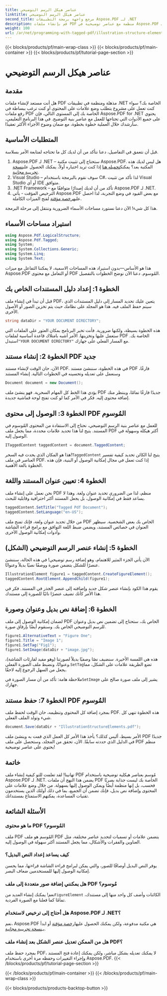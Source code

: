 ```yaml
---
title: عناصر هيكل الرسم التوضيحي
linktitle: عناصر هيكل الرسم التوضيحي
second_title: مرجع واجهة برمجة التطبيقات Aspose.PDF لـ .NET
description: قم بإنشاء ملفات PDF منظمة مع عناصر توضيحية في Aspose.PDF لـ .NET من خلال اتباع البرنامج التعليمي خطوة بخطوة.
weight: 100
url: /ar/net/programming-with-tagged-pdf/illustration-structure-elements/
---
```


{{< blocks/products/pf/main-wrap-class >}}
{{< blocks/products/pf/main-container >}}
{{< blocks/products/pf/tutorial-page-section >}}

# عناصر هيكل الرسم التوضيحي

## مقدمة

هل أنت مستعد لإنشاء ملفات PDF مذهلة ومنظمة في تطبيقات .NET الخاصة بك؟ سواء كنت تعمل على مشروع يتطلب وضع علامات على المحتوى أو كنت ترغب ببساطة في رفع ملفات PDF الخاصة بك إلى المستوى التالي، فإن Aspose.PDF for .NET يحتوي على جميع الأدوات التي تحتاجها للعمل مع عناصر بنية التوضيح. في هذا البرنامج التعليمي، سأرشدك خلال العملية خطوة بخطوة، مع ضمان وضوح الأجزاء الأكثر تعقيدًا.

## المتطلبات الأساسية

قبل أن نتعمق في التفاصيل، دعنا نتأكد من أن لديك كل ما تحتاجه لمتابعة الأمر بسلاسة.

1.  Aspose.PDF لـ .NET – ستحتاج إلى تثبيت مكتبة Aspose.PDF. هل ليس لديك هذه المكتبة بعد؟ يمكنك[تحميله هنا](https://releases.aspose.com/pdf/net/) إذا كنت تريد اختباره أولاً، يمكنك الحصول على[نسخة تجريبية مجانية](https://releases.aspose.com/).
2. Visual Studio – سوف نقوم بالبرمجة باستخدام C#، لذا تأكد من تثبيت Visual Studio أو أي IDE متوافق.
3. .NET Framework – تأكد من أن لديك إصدارًا متوافقًا مع Aspose.PDF لـ .NET.
4.  الترخيص المؤقت - يأتي Aspose.PDF مع بعض القيود في وضع التجربة، لذا احصل عليه[رخصة مؤقتة](https://purchase.aspose.com/temporary-license/) لفتح الميزات الكاملة.

هذا كل شيء! الآن دعنا نستورد مساحات الأسماء الضرورية وننتقل إلى مرحلة البرمجة.

## استيراد مساحات الأسماء

```csharp
using Aspose.Pdf.LogicalStructure;
using Aspose.Pdf.Tagged;
using System;
using System.Collections.Generic;
using System.Linq;
using System.Text;
```

هذا هو الأساس—بدون استيراد هذه المساحات الاسمية، لا يمكننا التفاعل مع ميزات Aspose.PDF أو التعامل مع محتوى PDF المُوسوم. دعنا الآن نوضح الخطوات بالتفصيل.

## الخطوة 1: إعداد دليل المستندات الخاص بك

قبل أن تبدأ في إنشاء ملف PDF، يتعين عليك تحديد المسار إلى دليل المستندات الذي سيتم حفظ الملف فيه. هذا هو المجلد على نظامك حيث يتم تخزين الصور أو الأصول الأخرى.

```csharp
string dataDir = "YOUR DOCUMENT DIRECTORY";
```

 هذه الخطوة بسيطة، ولكنها ضرورية. فأنت تخبر البرنامج بمكان العثور على الملفات التي ستعمل عليها وتخزينها. الأمر أشبه بامتلاك قاعدة أساسية لملفات PDF الخاصة بك. استبدل`"YOUR DOCUMENT DIRECTORY"` مع المسار الفعلي على جهازك.

## الخطوة 2: إنشاء مستند PDF جديد

الآن، حان الوقت لإنشاء مستند PDF. في هذه الخطوة، سننشئ مستند PDF فارغًا، وسنعمل على تعديله وتحسينه في الخطوات التالية.
 إنشاء المستند

```csharp
Document document = new Document();
```

يؤدي هذا الخط كل المهام السحرية. فهو ينشئ ملف PDF جديدًا فارغًا تمامًا، وينتظر منك إضافة محتوى إليه. فكر في الأمر كما لو كنت تفتح لوحة قماشية جديدة.

## الخطوة 3: الوصول إلى محتوى PDF المُوسوم

للعمل مع عناصر بنية الرسم التوضيحي، نحتاج إلى الاستفادة من المحتوى المُوسوم في المستند. يتيح لنا هذا تحديد علامات محددة، مما يجعل ملف PDF أكثر هيكلة وسهولة في الوصول إليه.

```csharp
ITaggedContent taggedContent = document.TaggedContent;
```

 هذا هو المكان الذي يحدث فيه السحر!`TaggedContent` يتيح لنا الكائن تحديد كيفية تفسير العناصر في ملف PDF. إذا كنت تعمل في مجال إمكانية الوصول أو البنية، فإن هذه الخطوة بالغة الأهمية.

## الخطوة 4: تعيين عنوان المستند واللغة

نحن نعمل على إنشاء ملف PDF منظم، لذا من الضروري تحديد عنوان ولغة. وهذا لا يساعد فقط في إمكانية الوصول، بل يجعل المستند أكثر احترافية وقابلية للبحث.

```csharp
taggedContent.SetTitle("Tagged Pdf Document");
taggedContent.SetLanguage("en-US");
```

من خلال تحديد عنوان ولغة، فإنك تمنح ملف PDF الخاص بك بعض الشخصية. سيظهر العنوان في خصائص المستند، ويضمن ضبط اللغة التوافق مع برامج قراءة الشاشة وأدوات إمكانية الوصول الأخرى.

## الخطوة 5: إنشاء عنصر الرسم التوضيحي (الشكل)

الآن يأتي الجزء المثير للاهتمام، وهو إضافة رسم توضيحي! في هذه الحالة، سننشئ عنصرًا للشكل يتضمن صورة ووصفًا نصيًا بديلاً وعنوانًا.

```csharp
IllustrationElement figure1 = taggedContent.CreateFigureElement();
taggedContent.RootElement.AppendChild(figure1);
```

يقوم هذا الكود بإنشاء عنصر شكل جديد وإضافته إلى عنصر الجذر في المستند. فكر في هذا الأمر كأنك تضيف عنصرًا نائبًا للصورة إلى مستندك.

## الخطوة 6: إضافة نص بديل وعنوان وصورة

لضمان إمكانية الوصول إلى ملف PDF الخاص بك، ستحتاج إلى تضمين نص بديل وعنوان للرسم التوضيحي الخاص بك. وسنقوم أيضًا بإرفاق صورة.

```csharp
figure1.AlternativeText = "Figure One";
figure1.Title = "Image 1";
figure1.SetTag("Fig1");
figure1.SetImage(dataDir + "image.jpg");
```

 هذه هي اللمسة الأخيرة. سنضيف نصًا وصفيًا بديلاً لصورتنا (وهو مفيد لقارئات الشاشة)، وعنوانًا، ونضبط ملف الصورة الفعلي.`SetTag`تضع الطريقة علامات على الشكل، مما يجعل من السهل الرجوع إليه لاحقًا.

 ملاحظة هامة: تأكد من أن مسار الصورة في`SetImage` يشير إلى ملف صورة صالح على جهازك.

## الخطوة 7: حفظ مستند PDF المُوسوم

بمجرد إضافة كل المحتوى وتنظيمه، حان الوقت لحفظ ملف PDF. هذه الخطوة تنهي كل شيء وتولد الملف الفعلي.

```csharp
document.Save(dataDir + "IllustrationStructureElements.pdf");
```

الأمر بسيط، أليس كذلك؟ يأخذ هذا الأمر كل العمل الذي قمت به وينشئ ملف PDF جديدًا في الدليل الذي حددته سابقًا. الآن، تحقق من المجلد، وستحصل على ملف PDF منظم يحتوي على عناصر توضيحية!

## خاتمة

تهانينا! لقد تعلمت للتو كيفية إنشاء ملف PDF مُوسم بعناصر هيكلية توضيحية باستخدام Aspose.PDF لـ .NET. يضمن هذا النهج أن ملفات PDF الخاصة بك ليست جذابة بصريًا فحسب، بل إنها منظمة أيضًا ويمكن الوصول إليها بسهولة. من خلال وضع علامات على المحتوى وإضافة نص بديل، فإنك تضمن أن الجميع، بما في ذلك أولئك الذين يستخدمون تقنيات المساعدة، يمكنهم الاستمتاع بمستنداتك.

## الأسئلة الشائعة

### ما هو محتوى PDF المُوسوم؟
ملف PDF المُوسم هو ملف PDF يتضمن علامات أو تسميات لتحديد عناصر مختلفة، مثل العناوين والفقرات والأشكال، مما يجعل المستند أكثر سهولة في الوصول إليه.

### كيف يساعد إعداد النص البديل؟
يوفر النص البديل أوصافًا للصور، والتي يمكن لبرامج قراءة الشاشة قراءتها، مما يحسن إمكانية الوصول إليها للمستخدمين ضعاف البصر.

### هل يمكنني إضافة صور متعددة إلى ملف PDF مُوسوم؟
 نعم! يمكنك إنشاء العديد من`FigureElement` الكائنات وأضف كل واحد منها إلى مستندك، تمامًا كما فعلنا مع الصورة الفردية.

### هل أحتاج إلى ترخيص لاستخدام Aspose.PDF لـ .NET؟
 نعم، Aspose.PDF هي مكتبة مدفوعة، ولكن يمكنك الحصول عليها[رخصة مؤقتة](https://purchase.aspose.com/temporary-license/) أو ابدأ بـ[نسخة تجريبية مجانية](https://releases.aspose.com/).

### هل من الممكن تعديل عنصر الشكل بعد إنشاء ملف PDF؟
بمجرد حفظ ملف PDF، لا يمكنك تعديله بشكل مباشر، ولكن يمكنك إعادة فتح المستند وإجراء التغييرات وحفظه مرة أخرى باستخدام Aspose.PDF.
{{< /blocks/products/pf/tutorial-page-section >}}

{{< /blocks/products/pf/main-container >}}
{{< /blocks/products/pf/main-wrap-class >}}

{{< blocks/products/products-backtop-button >}}
